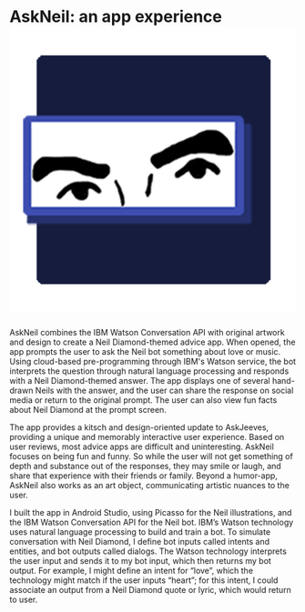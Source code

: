 # AskNeil: an app experience <img src="https://raw.githubusercontent.com/JaneRuby/Neils/master/logo.png">

AskNeil combines the IBM Watson Conversation API with original artwork and design to create a Neil Diamond-themed advice app. When opened, the app prompts the user to ask the Neil bot something about love or music. Using cloud-based pre-programming through IBM's Watson service, the bot interprets the question through natural language processing and responds with a Neil Diamond-themed answer. The app displays one of several hand-drawn Neils with the answer, and the user can share the response on social media or return to the original prompt. The user can also view fun facts about Neil Diamond at the prompt screen.

The app provides a kitsch and design-oriented update to AskJeeves, providing a unique and memorably interactive user experience. Based on user reviews, most advice apps are difficult and uninteresting. AskNeil focuses on being fun and funny. So while the user will not get something of depth and substance out of the responses, they may smile or laugh, and share that experience with their friends or family. Beyond a humor-app, AskNeil also works as an art object, communicating artistic nuances to the user.

I built the app in Android Studio, using Picasso for the Neil illustrations, and the IBM Watson Conversation API for the Neil bot. IBM’s Watson technology uses natural language processing to build and train a bot. To simulate conversation with Neil Diamond, I define bot inputs called intents and entities, and bot outputs called dialogs. The Watson technology interprets the user input and sends it to my bot input, which then returns my bot output. For example, I might define an intent for “love”, which the technology might match if the user inputs “heart”; for this intent, I could associate an output from a Neil Diamond quote or lyric, which would return to user.


